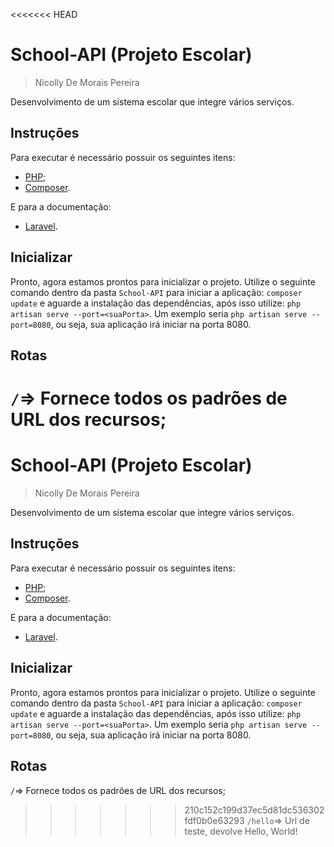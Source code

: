 <<<<<<< HEAD
# School-API (Projeto Escolar)
> Nicolly De Morais Pereira

Desenvolvimento de um sistema escolar que integre vários serviços.

## Instruções

Para executar é necessário possuir os seguintes itens:

- [PHP](https://www.php.net);
- [Composer](https://getcomposer.org).

E para a documentação:

- [Laravel](https://laravel.com/docs/10.x).

## Inicializar
Pronto, agora estamos prontos para inicializar o projeto. Utilize o seguinte comando dentro da pasta `School-API` para iniciar a aplicação: `composer update` e aguarde a instalação das dependências, após isso utilize: `php artisan serve --port=<suaPorta>`. Um exemplo seria `php artisan serve --port=8080`, ou seja, sua aplicação irá iniciar na porta 8080.

## Rotas

`/`=> Fornece todos os padrões de URL dos recursos;<br/>
=======
# School-API (Projeto Escolar)
> Nicolly De Morais Pereira

Desenvolvimento de um sistema escolar que integre vários serviços.

## Instruções

Para executar é necessário possuir os seguintes itens:

- [PHP](https://www.php.net);
- [Composer](https://getcomposer.org).

E para a documentação:

- [Laravel](https://laravel.com/docs/10.x).

## Inicializar
Pronto, agora estamos prontos para inicializar o projeto. Utilize o seguinte comando dentro da pasta `School-API` para iniciar a aplicação: `composer update` e aguarde a instalação das dependências, após isso utilize: `php artisan serve --port=<suaPorta>`. Um exemplo seria `php artisan serve --port=8080`, ou seja, sua aplicação irá iniciar na porta 8080.

## Rotas

`/`=> Fornece todos os padrões de URL dos recursos;<br/>
>>>>>>> 210c152c199d37ec5d81dc536302fdf0b0e63293
`/hello`=> Url de teste, devolve Hello, World!
